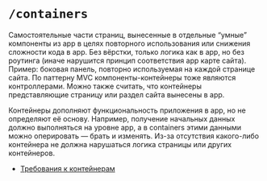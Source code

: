 # `/containers`

Самостоятельные части страниц, вынесенные в отдельные “умные” компоненты из app в целях повторного 
использования или снижения сложности кода в app. 
Без вёрстки, только логика как в app, но без роутинга (иначе нарушится принцип соответствия app карте сайта). 
Пример: боковая панель, повторно используемая на каждой странице сайта. По паттерну MVC компоненты-контейнеры тоже являются контроллерами. Можно также считать, что контейнеры представляющие страницу или раздел сайта вынесены в app.

Контейнеры дополняют функциональность приложения в app, но не определяют её основу. 
Например, получение начальных данных должно выполняться на уровне app, а в containers этими данными 
можно оперировать — брать и изменять. Из-за отсутствия какого-либо контейнера не должна нарушаться 
логика страницы или других контейнеров.

- [Требования к контейнерам](/docs/check/container.md)


